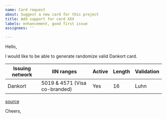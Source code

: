 ```yaml
---
name: Card request
about: Suggest a new card for this project
title: Add support for card XXX
labels: enhancement, good first issue
assignees: ''

---
```


<!-- Replace Dankort with the card you want -->
<!--Fill the table as per the wiki link or any other valid soure-->

Hello,

I would like to be able to generate randomize valid Dankort card.

| Issuing network | IIN ranges | Active | Length |  Validation |
| -- | -- | -- | -- | -- |
| Dankort | 5019 & 4571 (Visa co-branded) | Yes | 16 | Luhn |

[source](https://en.wikipedia.org/wiki/Payment_card_number#Issuer_identification_number_%28IIN%29)

Cheers,

